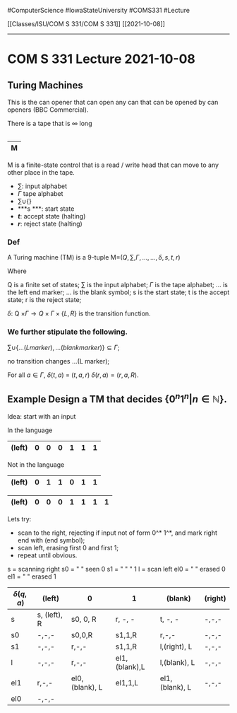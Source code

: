 #ComputerScience  #IowaStateUniversity  #COMS331 
#Lecture

[[Classes/ISU/COM S 331/COM S 331]] [[2021-10-08]]

---

# COM S 331 Lecture 2021-10-08

## Turing Machines

This is the can opener that can open any can that can be opened by can openers (BBC Commercial).

There is a tape that is $\infty$ long

|     |     |     |     |     |     |     |     |     |     |     |
| --- | --- | --- | --- | --- | --- | --- | --- | --- | --- | --- |


| M   |
| --- |
M is a finite-state control that is a read / write head that can move to any other place in the tape.


- $\sum$: input alphabet
- $\Gamma$ tape alphabet
- $\sum \cup \{\}$
- ***s ***:  start state
- ***t***:  accept state (halting)
- ***r***: reject state (halting)

### Def 
A Turing machine (TM) is a 9-tuple M=($Q, \sum, \Gamma, ..., ..., \delta, s, t, r$)

Where 

Q is a finite set of states;
$\sum$ is the input alphabet;
$\Gamma$ is the tape alphabet;
$...$ is the left end marker;
$...$ is the blank symbol;
s is the start state;
t is the accept state;
r is the reject state;

$\delta$: Q $\times \Gamma \rightarrow Q \times \Gamma \times \{L, R\}$ is the transition function.


### We further stipulate the following.

$\sum \cup \{...(L marker), ...(blank marker)\} \subseteq \Gamma$;

no transition changes ...(L marker);

For all $a \in \Gamma$, $\delta (t,a)$ = $(t,a,r)$
$\delta(r,a) = (r,a,R)$.

## Example Design a TM that decides $\{0^n 1^n | n \in \mathbb{N}\}$.

Idea:  start with an input 

In the language 

| (left) | 0   | 0   | 0   | 1   | 1   | 1   |
| ------ | --- | --- | --- | --- | --- | --- |

Not in the language 

| (left) | 0   | 1   | 1   | 0   | 1   | 1   |
| ------ | --- | --- | --- | --- | --- | --- |

| (left) | 0   | 0   | 0   | 1   | 1   | 1   | 1   |
| ------ | --- | --- | --- | --- | --- | --- | --- |

Lets try: 
- scan to the right, rejecting if input not of form 0^* 1^*, and mark right end with (end symbol); 
- scan left, erasing first 0 and first 1; 
- repeat until obvious.

s = scanning right
s0 = "      " seen 0
s1 = "      "     " 1
l = scan left
el0 = " " erased 0 
el1 = " " erased 1

| $\delta(q,a)$ | (left)       | 0              | 1             | (blank)        | (right) |
| ------------- | ------------ | -------------- | ------------- | -------------- | ------- |
| s             | s, (left), R | s0, 0, R       | r, -, -       | t, -, -        | -,-,-   |
| s0            | -,-,-        | s0,0,R         | s1,1,R        | r,-,-          | -,-,-   |
| s1            | -,-,-        | r,-,-          | s1,1,R        | l,(right), L   | -,-,-   |
| l             | -,-,-        | r,-,-          | el1,(blank),L | l,(blank), L   | -,-,-   |
| el1           | r,-,-        | el0,(blank), L | el1,1,L       | el1,(blank), L | -,-,-   |
| el0           | -,-,-        |                |               |                |         | 
